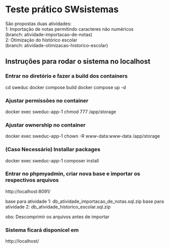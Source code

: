 # Teste prático SWsistemas 

São propostas duas atividades:<br>
1: Importação de notas permitindo caracteres não numéricos <br>(branch: atividade-importacao-de-notas)<br>
2: Otimização do histórico escolar <br>(branch: atividade-otimizacao-historico-escolar)<br>

## Instruções para rodar o sistema no localhost

### Entrar no diretório e fazer a build dos containers
cd sweduc
docker compose build
docker compose up -d

### Ajustar permissões no container
docker exec sweduc-app-1 chmod 777 /app/storage

### Ajustar ownership no container
docker exec sweduc-app-1 chown -R www-data:www-data /app/storage

### (Caso Necessário) Installar packages
docker exec sweduc-app-1 composer install

### Entrar no phpmyadmin, criar nova base e importar os respectivos arquivos
http://localhost:8091/

base para atividade 1: db_atividade_importacao_de_notas.sql.zip
base para atividade 2: db_atividade_historico_escolar.sql.zip

obs: Descomprimir os arquivos antes de importar 

### Sistema ficará disponícel em 
http://localhost/